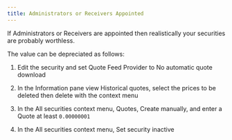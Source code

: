 ```yaml
---
title: Administrators or Receivers Appointed
---
```


If Administrators or Receivers are appointed then realistically your securities are probably worthless.

The value can be depreciated as follows:

1. Edit the security and set Quote Feed Provider to No automatic quote download

1. In the Information pane view Historical quotes, select the prices to be deleted then delete with the context menu

1. In the All securities context menu, Quotes, Create manually, and enter a Quote at least `0.00000001`

1. In the All securities context menu, Set security inactive
